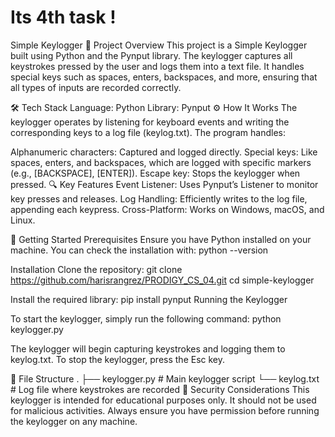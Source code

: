 # Its 4th task !

Simple Keylogger
📄 Project Overview
This project is a Simple Keylogger built using Python and the Pynput library. The keylogger captures all keystrokes pressed by the user and logs them into a text file. It handles special keys such as spaces, enters, backspaces, and more, ensuring that all types of inputs are recorded correctly.

🛠️ Tech Stack
Language: Python
Library: Pynput
⚙️ How It Works
The keylogger operates by listening for keyboard events and writing the corresponding keys to a log file (keylog.txt). The program handles:

Alphanumeric characters: Captured and logged directly.
Special keys: Like spaces, enters, and backspaces, which are logged with specific markers (e.g., [BACKSPACE], [ENTER]).
Escape key: Stops the keylogger when pressed.
🔍 Key Features
Event Listener: Uses Pynput’s Listener to monitor key presses and releases.
Log Handling: Efficiently writes to the log file, appending each keypress.
Cross-Platform: Works on Windows, macOS, and Linux.

🚀 Getting Started
Prerequisites
Ensure you have Python installed on your machine. You can check the installation with:
python --version

Installation
Clone the repository:
git clone https://github.com/harisrangrez/PRODIGY_CS_04.git
cd simple-keylogger

Install the required library:
pip install pynput
Running the Keylogger

To start the keylogger, simply run the following command:
python keylogger.py

The keylogger will begin capturing keystrokes and logging them to keylog.txt. To stop the keylogger, press the Esc key.


📂 File Structure
.
├── keylogger.py  # Main keylogger script
└── keylog.txt    # Log file where keystrokes are recorded
🚨 Security Considerations
This keylogger is intended for educational purposes only. It should not be used for malicious activities. Always ensure you have permission before running the keylogger on any machine.
